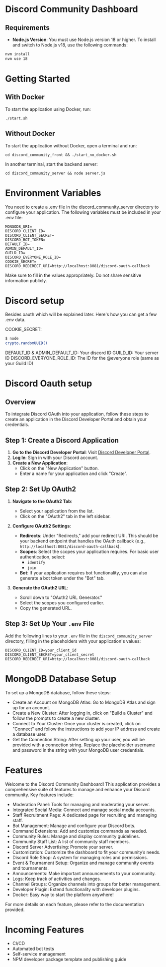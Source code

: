 # Discord Community Dashboard

## Requirements

- **Node.js Version**: You must use Node.js version 18 or higher. To install and switch to Node.js v18, use the following commands:

```bash
nvm install
nvm use 18
```


# Getting Started

## With Docker

To start the application using Docker, run:

```
./start.sh
```


## Without Docker

To start the application without Docker, open a terminal and run:

```
cd discord_community_front && ./start_no_docker.sh
```

In another terminal, start the backend server:

```
cd discord_community_server && node server.js
```


# Environment Variables

You need to create a .env file in the discord_community_server directory to configure your application. The following variables must be included in your .env file:

```env
MONGODB_URI=
DISCORD_CLIENT_ID=
DISCORD_CLIENT_SECRET=
DISCORD_BOT_TOKEN=
DEFAULT_ID=
ADMIN_DEFAULT_ID=
GUILD_ID=
DISCORD_EVERYONE_ROLE_ID=
COOKIE_SECRET=
DISCORD_REDIRECT_URI=http://localhost:8081/discord-oauth-callback
```


Make sure to fill in the values appropriately. Do not share sensitive information publicly.


# Discord setup

Besides oauth which will be explained later. Here's how you can get a few .env data.


COOKIE_SECRET:

```bash
$ node
crypto.randomUUID()
```

DEFAULT_ID & ADMIN_DEFAULT_ID: Your discord ID
GUILD_ID: Your server ID
DISCORD_EVERYONE_ROLE_ID: The ID for the @everyone role (same as your Guild ID)


# Discord Oauth setup

## Overview

To integrate Discord OAuth into your application, follow these steps to create an application in the Discord Developer Portal and obtain your credentials.

## Step 1: Create a Discord Application

1. **Go to the Discord Developer Portal**: Visit [Discord Developer Portal](https://discord.com/developers/applications).
2. **Log In**: Sign in with your Discord account.
3. **Create a New Application**:
   - Click on the "New Application" button.
   - Enter a name for your application and click "Create".

## Step 2: Set Up OAuth2

1. **Navigate to the OAuth2 Tab**:
   - Select your application from the list.
   - Click on the "OAuth2" tab in the left sidebar.
   
2. **Configure OAuth2 Settings**:
   - **Redirects**: Under "Redirects," add your redirect URI. This should be your backend endpoint that handles the OAuth callback (e.g., `http://localhost:8081/discord-oauth-callback`).
   - **Scopes**: Select the scopes your application requires. For basic user authentication, select:
     - `identify`
     - `join`
   - **Bot**: If your application requires bot functionality, you can also generate a bot token under the "Bot" tab.

3. **Generate the OAuth2 URL**:
   - Scroll down to "OAuth2 URL Generator."
   - Select the scopes you configured earlier.
   - Copy the generated URL.

## Step 3: Set Up Your `.env` File

Add the following lines to your `.env` file in the `discord_community_server` directory, filling in the placeholders with your application's values:

```env
DISCORD_CLIENT_ID=your_client_id
DISCORD_CLIENT_SECRET=your_client_secret
DISCORD_REDIRECT_URI=http://localhost:8081/discord-oauth-callback
```

# MongoDB Database Setup

To set up a MongoDB database, follow these steps:

- Create an Account on MongoDB Atlas: Go to MongoDB Atlas and sign up for an account.
- Create a New Cluster: After logging in, click on "Build a Cluster" and follow the prompts to create a new cluster.
- Connect to Your Cluster: Once your cluster is created, click on "Connect" and follow the instructions to add your IP address and create a database user.
- Get the Connection String: After setting up your user, you will be provided with a connection string. Replace the placeholder username and password in the string with your MongoDB user credentials.

# Features

Welcome to the Discord Community Dashboard! This application provides a comprehensive suite of features to manage and enhance your Discord community. Key features include:

- Moderation Panel: Tools for managing and moderating your server.
- Integrated Social Media: Connect and manage social media accounts.
- Staff Recruitment Page: A dedicated page for recruiting and managing staff.
- Bot Management: Manage and configure your Discord bots.
- Command Extensions: Add and customize commands as needed.
- Community Rules: Manage and display community guidelines.
- Community Staff List: A list of community staff members.
- Discord Server Advertising: Promote your server.
- Customization: Customize the dashboard to fit your community’s needs.
- Discord Role Shop: A system for managing roles and permissions.
- Event & Tournament Setup: Organize and manage community events and tournaments.
- Announcements: Make important announcements to your community.
- Logs: Keep track of activities and changes.
- Channel Groups: Organize channels into groups for better management.
- Developer Plugin: Extend functionality with developer plugins.
- Docker: Easy way to start the platform anywhere!

For more details on each feature, please refer to the documentation provided.

# Incoming Features
- CI/CD
- Automated bot tests
- Self-service management
- NPM developer package template and publishing guide
